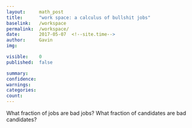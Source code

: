 ```yaml
---
layout: 	math_post
title:  	"work space: a calculus of bullshit jobs"
baselink:	/workspace
permalink:	/workspace/
date:   	2017-05-07  <!--site.time-->
author:		Gavin	
img:		

visible:	0
published: 	false

summary:	
confidence: 
warnings: 	
categories: 
count: 		
---
```


What fraction of jobs are bad jobs? What fraction of candidates are bad candidates?
